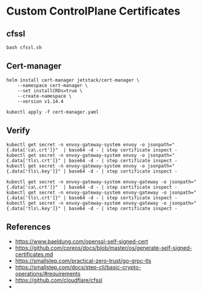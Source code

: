 # Custom ControlPlane Certificates


## cfssl

```shell
bash cfssl.sh
```

## Cert-manager

```shell
helm install cert-manager jetstack/cert-manager \
	--namespace cert-manager \
	--set installCRDs=true \
	--create-namespace \
	--version v1.14.4

kubectl apply -f cert-manager.yaml
```

## Verify

```shell
kubectl get secret -n envoy-gateway-system envoy -o jsonpath="{.data['ca\.crt']}"  | base64 -d - | step certificate inspect -
kubectl get secret -n envoy-gateway-system envoy -o jsonpath="{.data['tls\.crt']}" | base64 -d - | step certificate inspect -
kubectl get secret -n envoy-gateway-system envoy -o jsonpath="{.data['tls\.key']}" | base64 -d - | step certificate inspect -
```

```shell
kubectl get secret -n envoy-gateway-system envoy-gateway -o jsonpath="{.data['ca\.crt']}"  | base64 -d - | step certificate inspect -
kubectl get secret -n envoy-gateway-system envoy-gateway -o jsonpath="{.data['tls\.crt']}" | base64 -d - | step certificate inspect -
kubectl get secret -n envoy-gateway-system envoy-gateway -o jsonpath="{.data['tls\.key']}" | base64 -d - | step certificate inspect -
```

## References

* https://www.baeldung.com/openssl-self-signed-cert
* https://github.com/coreos/docs/blob/master/os/generate-self-signed-certificates.md
* https://smallstep.com/practical-zero-trust/go-grpc-tls
* https://smallstep.com/docs/step-cli/basic-crypto-operations/#requirements
* https://github.com/cloudflare/cfssl
* 